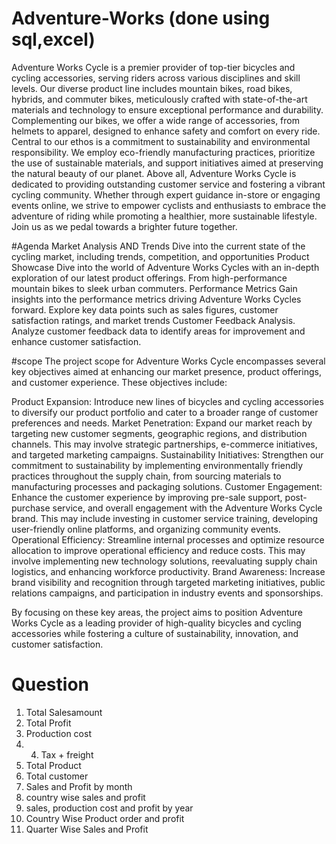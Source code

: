 # Adventure-Works (done using sql,excel)
Adventure Works Cycle is a premier provider of top-tier bicycles and cycling accessories, serving riders across various disciplines and skill levels. Our diverse product line includes mountain bikes, road bikes, hybrids, and commuter bikes, meticulously crafted with state-of-the-art materials and technology to ensure exceptional performance and durability. Complementing our bikes, we offer a wide range of accessories, from helmets to apparel, designed to enhance safety and comfort on every ride.
Central to our ethos is a commitment to sustainability and environmental responsibility. We employ eco-friendly manufacturing practices, prioritize the use of sustainable materials, and support initiatives aimed at preserving the natural beauty of our planet.
Above all, Adventure Works Cycle is dedicated to providing outstanding customer service and fostering a vibrant cycling community. Whether through expert guidance in-store or engaging events online, we strive to empower cyclists and enthusiasts to embrace the adventure of riding while promoting a healthier, more sustainable lifestyle. Join us as we pedal towards a brighter future together.


 #Agenda
Market Analysis AND Trends 
Dive into the current state of the cycling market, including trends, competition, and opportunities
Product Showcase
Dive into the world of Adventure Works Cycles with an in-depth exploration of our latest product offerings. From high-performance mountain bikes to sleek urban commuters.
Performance Metrics
Gain insights into the performance metrics driving Adventure Works Cycles forward. Explore key data points such as sales figures, customer satisfaction ratings, and market trends
Customer Feedback Analysis.
Analyze customer feedback data to identify areas for improvement and enhance customer satisfaction.

#scope
The project scope for Adventure Works Cycle encompasses several key objectives aimed at enhancing our market presence, product offerings, and customer experience. These objectives include:

Product Expansion: Introduce new lines of bicycles and cycling accessories to diversify our product portfolio and cater to a broader range of customer preferences and needs.
Market Penetration: Expand our market reach by targeting new customer segments, geographic regions, and distribution channels. This may involve strategic partnerships, e-commerce initiatives, and targeted marketing campaigns.
Sustainability Initiatives: Strengthen our commitment to sustainability by implementing environmentally friendly practices throughout the supply chain, from sourcing materials to manufacturing processes and packaging solutions.
Customer Engagement: Enhance the customer experience by improving pre-sale support, post-purchase service, and overall engagement with the Adventure Works Cycle brand. This may include investing in customer service training, developing user-friendly online platforms, and organizing community events.
Operational Efficiency: Streamline internal processes and optimize resource allocation to improve operational efficiency and reduce costs. This may involve implementing new technology solutions, reevaluating supply chain logistics, and enhancing workforce productivity.
Brand Awareness: Increase brand visibility and recognition through targeted marketing initiatives, public relations campaigns, and participation in industry events and sponsorships.

By focusing on these key areas, the project aims to position Adventure Works Cycle as a leading provider of high-quality bicycles and cycling accessories while fostering a culture of sustainability, innovation, and customer satisfaction.

# Question
 1) Total  Salesamount
 2) Total Profit
 3) Production cost
 4) 4) Tax + freight
 5) Total Product
 6) Total customer
 7) Sales and Profit by month 
 8) country wise sales and profit
 9) sales, production cost and profit by year
 10) Country Wise Product order and profit
 11) Quarter Wise Sales and Profit
